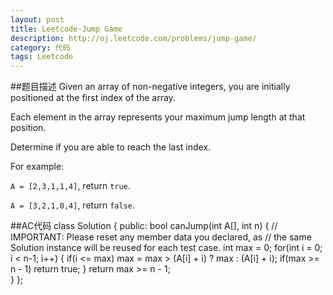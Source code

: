 ```yaml
---
layout: post
title: Leetcode-Jump Game
description: http://oj.leetcode.com/problems/jump-game/
category: 代码
tags: Leetcode
---
```

##题目描述
Given an array of non-negative integers, you are initially positioned at the first index of the array.

Each element in the array represents your maximum jump length at that position.

Determine if you are able to reach the last index.

For example:

`A = [2,3,1,1,4]`, return `true`.

`A = [3,2,1,0,4]`, return `false`.

##AC代码
		class Solution {
				public:
				    bool canJump(int A[], int n) {
					// IMPORTANT: Please reset any member data you declared, as
					// the same Solution instance will be reused for each test case.
				    int max = 0;
					for(int i = 0; i < n-1; i++)
					{
						if(i <= max)
							max = max > (A[i] + i) ? max : (A[i] + i);
						if(max >= n - 1)
							return true;
					}
					return max >= n - 1;    
				    }
				};

